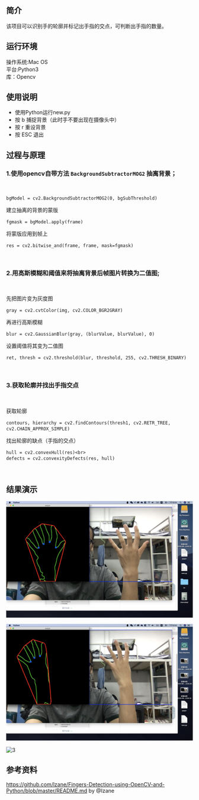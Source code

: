 
## 简介
该项目可以识别手的轮廓并标记出手指的交点，可判断出手指的数量。<br>
## 运行环境
操作系统:Mac OS <br>
平台:Python3 <br>
库：Opencv <br>
## 使用说明
* 使用Python运行new.py
* 按 b 捕捉背景（此时手不要出现在摄像头中）
* 按 r 重设背景
* 按 ESC 退出
## 过程与原理
### 1.使用opencv自带方法 `BackgroundSubtractorMOG2` 抽离背景；
<br>

```
bgModel = cv2.BackgroundSubtractorMOG2(0, bgSubThreshold)
```

建立抽离的背景的蒙版
```
fgmask = bgModel.apply(frame)
```

将蒙版应用到帧上
```
res = cv2.bitwise_and(frame, frame, mask=fgmask)
```
<br>

### 2.用高斯模糊和阈值来将抽离背景后帧图片转换为二值图; 
<br>

先把图片变为灰度图
```
gray = cv2.cvtColor(img, cv2.COLOR_BGR2GRAY)
```

再进行高斯模糊
```
blur = cv2.GaussianBlur(gray, (blurValue, blurValue), 0)
```

设置阈值将其变为二值图
```
ret, thresh = cv2.threshold(blur, threshold, 255, cv2.THRESH_BINARY)
```
<br>

### 3.获取轮廓并找出手指交点
<br>

获取轮廓
```
contours, hierarchy = cv2.findContours(thresh1, cv2.RETR_TREE, cv2.CHAIN_APPROX_SIMPLE)
```

找出轮廓的缺点（手指的交点）
```
hull = cv2.convexHull(res)<br>
defects = cv2.convexityDefects(res, hull)
```
<br>

## 结果演示
![1](https://github.com/ESoapW/Final_Luyouyuanli/blob/master/pics/1.png?raw=true) 
<br>

![2](https://github.com/ESoapW/Final_Luyouyuanli/blob/master/pics/2.png?raw=true) 
<br>

![3](https://github.com/ESoapW/Final_Luyouyuanli/blob/master/pics/3.png?raw=true) 
<br>

## 参考资料
https://github.com/lzane/Fingers-Detection-using-OpenCV-and-Python/blob/master/README.md
by @Izane
